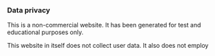 ### Data privacy

This is a non-commercial website. It has been generated for test and educational purposes only.

This website in itself does not collect user data. It also does not employ
